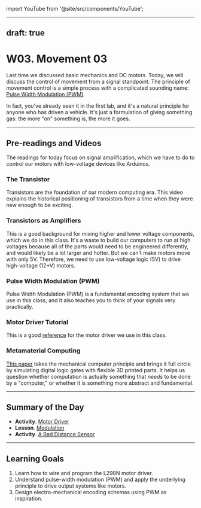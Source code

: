 import YouTube from '@site/src/components/YouTube';

---
draft: true
---


# W03. Movement 03
Last time we discussed basic mechanics and DC motors. Today, we will discuss the control of movement from a signal standpoint. The principle of movement control is a simple process with a complicated sounding name: [Pulse Width Modulation (PWM)](https://en.wikipedia.org/wiki/Pulse-width_modulation).

In fact, you've already seen it in the first lab, and it's a natural principle for anyone who has driven a vehicle. It's just a formulation of giving something gas: the more "on" something is, the more it goes.

---
## Pre-readings and Videos
The readings for today focus on signal amplification, which we have to do to control our motors with low-voltage devices like Arduinos.

### The Transistor
<YouTube id="V9xUQWo4vN0" />
Transistors are the foundation of our modern computing era. This video explains the historical positioning of transistors from a time when they were new enough to be exciting.

### Transistors as Amplifiers
<YouTube id="0Z8tslPvU0o" />
This is a good background for mixing higher and lower voltage components, which we do in this class. It's a waste to build our computers to run at high voltages because all of the parts would need to be engineered differently, and would likely be a lot larger and hotter. But we can't make motors move with only 5V. Therefore, we need to use low-voltage logic (5V) to drive high-voltage (12+V) motors.

### Pulse Width Modulation (PWM)
<YouTube id="5nwNKPs2gco" />
Pulse Width Modulation (PWM) is a fundamental encoding system that we use in this class, and it also teaches you to think of your signals very practically.

### Motor Driver Tutorial
This is a good [reference](https://projecthub.arduino.cc/lakshyajhalani56/l298n-motor-driver-arduino-motors-motor-driver-l298n-7e1b3b) for the motor driver we use in this class.

### Metamaterial Computing
[This paper](https://doi.org/10.1145/3025453.3025624) takes the mechanical computer principle and brings it full circle by simulating digital logic gates with flexible 3D printed parts. It helps us question whether computation is actually something that *needs* to be done by a "computer," or whether it is something more abstract and fundamental.

---
## Summary of the Day

- **Activity**. [Motor Driver](/docs/teaching/activities/motor-driver-101)
- **Lesson**. [Modulation](/docs/teaching/lessons/modulation)
- **Activity**. [A Bad Distance Sensor](/docs/teaching/lessons/distance-counter)

---
## Learning Goals
1. Learn how to wire and program the L298N motor driver.
2. Understand pulse-width modulation (PWM) and apply the underlying principle to drive output systems like motors.
3. Design electro-mechanical encoding schemas using PWM as inspiration.
